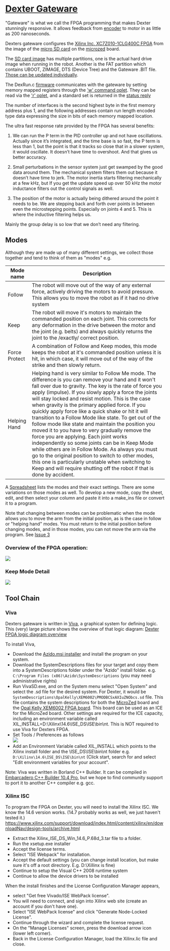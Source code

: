 # [Dexter Gateware](https://github.com/HaddingtonDynamics/Dexter/tree/master/Gateware)

"Gateware" is what we call the FPGA programming that makes Dexter stunningly responsive. It allows feedback from [encoder](Encoders) to motor in as little as 200 nanoseconds. 

Dexters gateware configures the [Xilinx Inc. XC7Z010-1CLG400C FPGA](http://www.xilinx.com/support/documentation/data_sheets/ds190-Zynq-7000-Overview.pdf) from the image of the [micro SD card](SD-Card-Image) on the [microzed](http://zedboard.org/product/microzed) board. 

The [SD card image](SD-Card-Image) has multiple partitions, one is the actual hard drive image when running in the robot. Another is the FAT partition which contains UBOOT, ZIMAGE, DTS (Device Tree) and the Gateware .BIT file. [Those can be updated individually](../blob/master/Gateware/README.md). 

The DexRun.c [firmware](Firmware) communicates with the gateware by setting memory mapped registers through the ['w' command oplet](oplet-write). They can be read via the ['r' oplet](read-from-robot), and a standard set is returned in the [status reply](status-data)

The number of interfaces is the second highest byte in the first memory address plus 1, and the following addresses contain run length encoded type data expressing the size in bits of each memory mapped location. 

The ultra fast response rate provided by the FPGA has several benefits:
1. We can run the P term in the PID controller up and not have oscillations. Actually since it’s integrated, and the time base is so fast, the P term is less than 1, but the point is that it tracks so close that in a slower system, it would oscillate. It doesn’t have time to overshoot. And that gives us better accuracy.

2. Small perturbations in the sensor system just get swamped by the good data around them. The mechanical system filters them out because it doesn’t have time to jerk. The motor inertia starts filtering mechanically at a few kHz, but If you get the update speed up over 50 kHz the motor inductance filters out the control signals as well.

3. The position of the motor is actually being dithered around the point it needs to be. We are stepping back and forth over points in between even the microstepping points. Especially on joints 4 and 5. This is where the inductive filtering helps us.

Mainly the group delay is so low that we don’t need any filtering.

## Modes

Although they are made up of many different settings, we collect those together and tend to think of them as "modes" e.g.

| Mode name | Description |
| ---- | ---- |
| Follow | The robot will move out of the way of any external force, actively driving the motors to avoid pressure. This allows you to move the robot as if it had no drive system |
| Keep | The robot will move it's motors to maintain the commanded position on each joint. This corrects for any deformation in the drive between the motor and the joint (e.g. belts) and always quickly returns the joint to the /exactly/ correct position. |
| Force Protect | A combination of Follow and Keep modes, this mode keeps the robot at it's commanded position unless it is hit, in which case, it will move out of the way of the strike and then slowly return. |
| Helping Hand | Helping hand is very similar to Follow Me mode. The difference is you can remove your hand and it won't fall over due to gravity. The key is the rate of force you apply (impulse). If you slowly apply a force the joints will stay locked and resist motion. This is the case when gravity is the primary applied force. If you quickly apply force like a quick shake or hit it will transition to a Follow Mode like state. To get out of the follow mode like state and maintain the position you moved it to you have to very gradually remove the force you are applying. Each joint works independently so some joints can be in Keep Mode while others are in Follow Mode. As always you must go to the original position to switch to other modes, this one is particularly unstable when switching to Keep and will require shutting off the robot if that is done by accident. |

A <A href="https://docs.google.com/spreadsheets/d/1bf2u-hSuzWSXB12lu0_LHWHDlJ-iFqffg0sEph-rPU4/edit#gid=0">Spreadsheet</A> lists the modes and their exact settings. There are some variations on those modes as well. To develop a new mode, copy the sheet, edit, and then select your column and paste it into a make_ins file or convert it to a program.

Note that changing between modes can be problematic when the mode allows you to move the arm from the initial position, as is the case in follow or "helping hand" modes. You must return to the initial position before changing modes, and in those modes, you can not move the arm via the program. See [Issue 3](https://github.com/HaddingtonDynamics/Dexter/issues/3)

### Overview of the FPGA operation:
<a href="https://user-images.githubusercontent.com/419392/88705673-b827b980-d0c4-11ea-9a36-98ca23db1be0.PNG">
<img src="https://user-images.githubusercontent.com/419392/88705673-b827b980-d0c4-11ea-9a36-98ca23db1be0.PNG">
</a>

### Keep Mode Detail
<a href="https://user-images.githubusercontent.com/419392/88705907-03da6300-d0c5-11ea-9963-557346285f53.PNG"><img src="https://user-images.githubusercontent.com/419392/88705907-03da6300-d0c5-11ea-9963-557346285f53.PNG"></a>

## Tool Chain

### Viva
Dexters gateware is written in [Viva](https://github.com/vivaimagined/Viva), a graphical system for defining logic. This (very) large picture shows the overview of that logic diagram: [Dexter FPGA logic diagram overview](https://user-images.githubusercontent.com/419392/57746151-be2ea780-7684-11e9-80b5-95490f015973.png)

To install Viva, 
- Download the [Azido.msi installer](https://drive.google.com/file/d/1W-nEY-C-udYF9eZAKjx-If6AcsHUWU8V/view?usp=sharing) and install the program on your system. 
- Download the SystemDescriptions files for your target and copy them into a SystemDescriptions folder under the "Azido" install folder. e.g. `C:\Program Files (x86)\Azido\SystemDescriptions` (you may need administrative rights)
- Run VivaSD.exe, and on the System menu select "Open System" and select the .sd file for the desired system. For Dexter, it would be `SystemDescriptions\OpalKelly\XEM6002\PMODBCSxAXIuZNObcs.sd` file. This file contains the system descriptions for both the [MicroZed](MicroZed) board and the [Opal Kelly XEM6002 FPGA board](https://opalkelly.com/products/xem6002/). This board can be used as an ICE for the MicroZed board. Other settings are required for the ICE capacity, including an environment variable called XIL_INSTALL=D:\Xilinx\14.6\ISE_DS\ISE\bin\nt. This is NOT required to use Viva for Dexters FPGA.
- Set Tools / Preferences as follows<br>![](https://user-images.githubusercontent.com/419392/58519674-779f7980-8169-11e9-9146-c67a6d174f35.png)
- Add an Environment Variable called XIL_INSTALL which points to the Xilinx install folder and the \ISE_DS\ISE\bin\nt folder e.g. `D:\Xilinx\14.6\ISE_DS\ISE\bin\nt` (Click start, search for and select "Edit environment variables for your account". 

Note: Viva was written in Borland C++ Builder. It can be compiled in [Embarcadero C++ Builder 10.4 Pro](https://www.embarcadero.com/app-development-tools-store/cbuilder), but we hope to find community support to port it to another C++ compiler e.g. gcc.

### Xilinx ISC
To program the FPGA on Dexter, you will need to install the Xilinx ISC. We know the 14.6 version works. (14.7 probably works as well, we just haven't tested it.)<br>
https://www.xilinx.com/support/download/index.html/content/xilinx/en/downloadNav/design-tools/archive.html
- Extract the Xilinx_ISE_DS_Win_14.6_P.68d_3.tar file to a folder.
- Run the xsetup.exe installer
- Accept the license terms.
- Select "ISE Webpack" for installation.
- Accept the default settings (you can change install location, but make sure it's off a root directory. E.g. D:\Xillinx is fine)
- Continue to setup the Visual C++ 2008 runtime system
- Continue to allow the device drivers to be installed

When the install finishes and the License Configuration Manager appears, 
- select "Get free Vivado/ISE WebPack license". 
- You will need to connect, and sign into Xilinx web site (create an account if you don't have one). 
- Select "ISE WebPack license" and click "Generate Node-Locked License". 
- Continue through the wizard and complete the license request. 
- On the "Manage Licenses" screen, press the download arrow icon (lower left corner). 
- Back in the License Configuration Manager, load the Xilinx.lic file and close.

 
